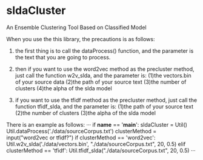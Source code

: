 # sldaCluster
An Ensemble Clustering Tool Based on Classified Model



When you use the this library, the precautions is as follows:

1. the first thing is to call the dataProcess() function,
   and the parameter is the text that you are going to process.

2. then if you want to use the word2vec method as the precluster method,
   just call the function w2v_slda, and the parameter is:
    (1)the vectors.bin of your source data
    (2)the path of your source text
    (3)the number of clusters
    (4)the alpha of the slda model

3. if you want to use the tfidf method as the precluster method,
    just call the function tfidf_slda, and the parameter is:
    (1)the path of your source text
    (2)the number of clusters
    (3)the alpha of the slda model


There is an example as follows:
···
if __name__ == '__main__':
    sldaCluster = Util()
    Util.dataProcess('./data/sourceCorpus.txt')
    clusterMethod = input("word2vec or tfidf?")
    if clusterMethod == 'word2vec':
        Util.w2v_slda('./data/vectors.bin', "./data/sourceCorpus.txt", 20, 0.5)
    elif clusterMethod == 'tfidf':
        Util.tfidf_slda("./data/sourceCorpus.txt", 20, 0.5)
···
